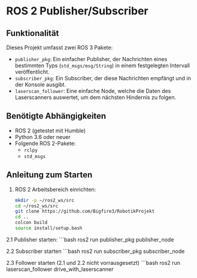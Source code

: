 # ROS 2 Publisher/Subscriber

## **Funktionalität**
Dieses Projekt umfasst zwei ROS 3 Pakete:
- `publisher_pkg`: Ein einfacher Publisher, der Nachrichten eines bestimmten Typs (`std_msgs/msg/String`) in einem festgelegten Intervall veröffentlicht.
- `subscriber_pkg`: Ein Subscriber, der diese Nachrichten empfängt und in der Konsole ausgibt.
- `laserscan_follower`: Eine einfache Node, welche die Daten des Laserscanners auswertet, um dem nächsten Hindernis zu folgen.

## **Benötigte Abhängigkeiten**
- ROS 2 (getestet mit Humble)
- Python 3.6 oder neuer
- Folgende ROS 2-Pakete:
  - `rclpy`
  - `std_msgs`

## **Anleitung zum Starten**
1. ROS 2 Arbeitsbereich einrichten:
    ```bash
    mkdir -p ~/ros2_ws/src
    cd ~/ros2_ws/src
    git clone https://github.com/Bigfire3/RobotikProjekt
    cd ..
    colcon build
    source install/setup.bash

2.1 Publisher starten:
    ```bash
    ros2 run publisher_pkg publisher_node

2.2 Subscriber starten
    ```bash
    ros2 run subscriber_pkg subscriber_node
    
2.3 Follower starten (2.1 und 2.2 nicht vorrausgesetzt)
    ```bash
    ros2 run laserscan_follower drive_with_laserscanner

